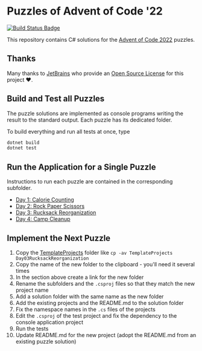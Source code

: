 # Puzzles of Advent of Code '22

[![Build Status Badge](https://github.com/wonderbirds-katas/AdventOfCode2022/workflows/.NET/badge.svg)](https://github.com/wonderbirds-katas/AdventOfCode2022/actions?query=workflow%3A%22.NET%22)

This repository contains C# solutions for the [Advent of Code 2022](https://adventofcode.com/2022/) puzzles.

## Thanks

Many thanks to [JetBrains](https://www.jetbrains.com/?from=dotnet-starter) who provide
an [Open Source License](https://www.jetbrains.com/community/opensource/) for this project ❤️.

## Build and Test all Puzzles

The puzzle solutions are implemented as console programs writing the result to the standard
output. Each puzzle has its dedicated folder.

To build everything and run all tests at once, type

```sh
dotnet build
dotnet test
```

## Run the Application for a Single Puzzle

Instructions to run each puzzle are contained in the corresponding subfolder.

- [Day 1: Calorie Counting](./Day01CountCalories)
- [Day 2: Rock Paper Scissors](./Day02RockPaperScissors)
- [Day 3: Rucksack Reorganization](./Day03RucksackReorganization)
- [Day 4: Camp Cleanup](./Day04CampCleanup)

## Implement the Next Puzzle

1. Copy the [TemplateProjects](./TemplateProjects) folder like `cp -av TemplateProjects Day03RucksackReorganization`
2. Copy the name of the new folder to the clipboard - you'll need it several times
3. In the section above create a link for the new folder
4. Rename the subfolders and the `.csproj` files so that they match the new project name
5. Add a solution folder with the same name as the new folder
6. Add the existing projects and the README.md to the solution folder
7. Fix the namespace names in the `.cs` files of the projects
8. Edit the `.csproj` of the test project and fix the dependency to the console application project
9. Run the tests
10. Update README.md for the new project (adopt the README.md from an existing puzzle solution)
